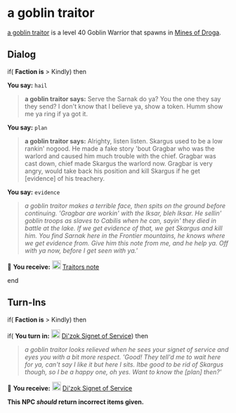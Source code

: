 # a goblin traitor



[a goblin traitor](/npc/81117) is a level 40 Goblin Warrior that spawns in [Mines of Droga](/zone/81).







## Dialog

if( **Faction is** > Kindly) then 


**You say:** `hail`




>**a goblin traitor says:** Serve the Sarnak do ya? You the one they say they send? I don't know that I believe ya, show a token. Humm show me ya ring if ya got it.


**You say:** `plan`




>**a goblin traitor says:** Alrighty, listen listen. Skargus used to be a low rankin' nogood. He made a fake story 'bout Gragbar who was the warlord and caused him much trouble with the chief. Gragbar was cast down, chief made Skargus the warlord now. Gragbar is very angry, would take back his position and kill Skargus if he get [evidence] of his treachery.


**You say:** `evidence`




>*a goblin traitor makes a terrible face, then spits on the ground before continuing. 'Gragbar are workin' with the Iksar, bleh Iksar. He sellin' goblin troops as slaves to Cabilis when he can, sayin' they died in battle at the lake. If we get evidence of that, we get Skargus and kill him. You find Sarnak here in the Frontier mountains, he knows where we get evidence from. Give him this note from me, and he help ya. Off with ya now, before I get seen with ya.'*



 &#127873; **You receive:**  <img style="background:url(/static/icons/blank_slot.gif);width:20px;height:20px;" src="/static/icons/item_864.png" alt="" /> <a
                                href="/item/6472" data-url="6472" class="tooltip-link link">Traitors note</a> 

 

end



## Turn-Ins



if( **Faction is** > Kindly) then  


if( **You turn in:** <img style="background:url(/static/icons/blank_slot.gif);width:20px;height:20px;" src="/static/icons/item_1045.png" alt="" /> <a
                                href="/item/5728" data-url="5728" class="tooltip-link link">Di'zok Signet of Service</a>) then 



>*a goblin traitor looks relieved when he sees your signet of service and eyes you with a bit more respect. 'Good! They tell'd me to wait here for ya, can't say I like it but here I sits. Itbe good to be rid of Skargus though, so I be a happy one, oh yes. Want to know the [plan] then?'*



 &#127873; **You receive:**  <img style="background:url(/static/icons/blank_slot.gif);width:20px;height:20px;" src="/static/icons/item_1045.png" alt="" /> <a
                                href="/item/5728" data-url="5728" class="tooltip-link link">Di'zok Signet of Service</a> 

 


**This NPC *should* return incorrect items given.**
